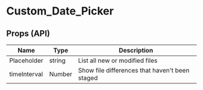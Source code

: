 # Custom_Date_Picker
## Props (API)
| Name | Type | Description |
| --- | --- | ---|
| Placeholder | string | List all new or modified files |
| timeInterval | Number | Show file differences that haven't been staged |
